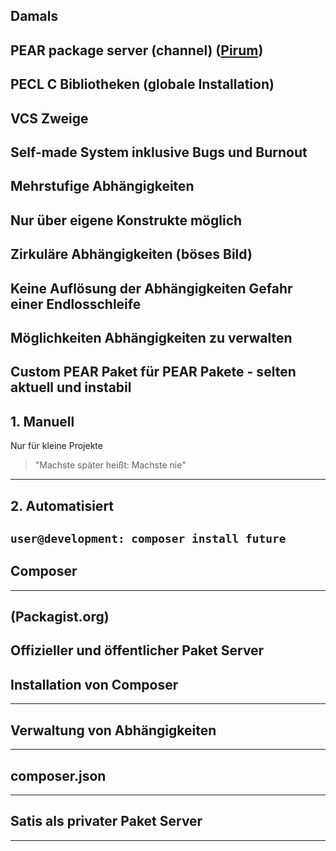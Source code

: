 ## Damals
PEAR package server (channel) ([Pirum](http://pirum.sensiolabs.org/))
---
PECL C Bibliotheken (globale Installation)
---
VCS Zweige
---
Self-made System inklusive Bugs und Burnout
-----

## Mehrstufige Abhängigkeiten
Nur über eigene Konstrukte möglich
-----

## Zirkuläre Abhängigkeiten (böses Bild)
Keine Auflösung der Abhängigkeiten
Gefahr einer Endlosschleife 
-----

## Möglichkeiten Abhängigkeiten zu verwalten
Custom PEAR Paket für PEAR Pakete - selten aktuell und instabil
-----

## 1. Manuell
Nur für kleine Projekte

> "Machste später heißt: Machste nie"
-----

## 2. Automatisiert
`user@development: composer install future`
-----

## Composer
-----

## (Packagist.org)
Offizieller und öffentlicher Paket Server
-----

## Installation von Composer
-----

## Verwaltung von Abhängigkeiten
-----

## composer.json
-----

## Satis als privater Paket Server
-----

